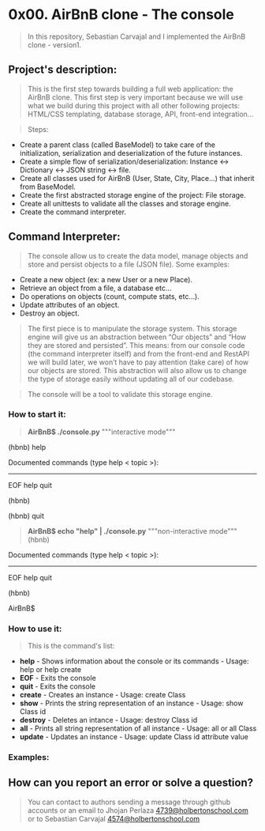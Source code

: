 # **0x00. AirBnB clone - The console**
>In this repository, Sebastian Carvajal and I implemented the AirBnB clone - version1.

## Project's description: 
>This is the first step towards building a full web application: the AirBnB clone. This first step is very important because we will use what we build during this project with all other following projects: HTML/CSS templating, database storage, API, front-end integration…

>Steps:
* Create a parent class (called BaseModel) to take care of the initialization, serialization and deserialization of the future instances.
* Create a simple flow of serialization/deserialization: Instance <-> Dictionary <-> JSON string <-> file.
* Create all classes used for AirBnB (User, State, City, Place…) that inherit from BaseModel.
* Create the first abstracted storage engine of the project: File storage.
* Create all unittests to validate all the classes and storage engine.
* Create the command interpreter.

## Command Interpreter:
> The console allow us to create the data model, manage objects and store and persist objects to a file (JSON file). Some examples:
* Create a new object (ex: a new User or a new Place).
* Retrieve an object from a file, a database etc…
* Do operations on objects (count, compute stats, etc…).
* Update attributes of an object.
* Destroy an object.

>The first piece is to manipulate the storage system. This storage engine will give us an abstraction between “Our objects” and “How they are stored and persisted”. This means: from our console code (the command interpreter itself) and from the front-end and RestAPI we will build later, we won’t have to pay attention (take care) of how our objects are stored. This abstraction will also allow us to change the type of storage easily without updating all of our codebase.

>The console will be a tool to validate this storage engine.


### How to start it:
>**AirBnB$ ./console.py** """interactive mode"""

(hbnb) help

Documented commands (type help < topic >):
__________________________________________
EOF     help    quit

(hbnb) 

(hbnb) quit

>**AirBnB$ echo "help" | ./console.py** """non-interactive mode"""
(hbnb)

Documented commands (type help < topic >):
__________________________________________
EOF     help    quit

(hbnb) 

AirBnB$

### How to use it:
>This is the command's list:
* **help** - Shows information about the console or its commands - Usage: help or help create
* **EOF** - Exits the console
* **quit** - Exits the console
* **create** - Creates an instance - Usage: create Class
* **show** - Prints the string representation of an instance - Usage: show Class id
* **destroy** - Deletes an intance - Usage: destroy Class id
* **all** - Prints all string representation of all instance - Usage: all or all Class
* **update** - Updates an instance - Usage: update Class id attribute value

### Examples:

## How can you report an error or solve a question?
> You can contact to authors sending a message through github accounts or an email to Jhojan Perlaza <4739@holbertonschool.com> or to Sebastian Carvajal <4574@holbertonschool.com>